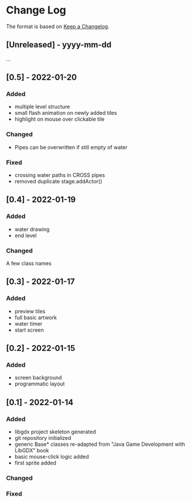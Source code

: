 
# Change Log
The format is based on [Keep a Changelog](http://keepachangelog.com/).


## [Unreleased] - yyyy-mm-dd
...

## [0.5] - 2022-01-20
### Added
- multiple level structure
- small flash animation on newly added tiles
- highlight on mouse over clickable tile

### Changed
- Pipes can be overwritten if still empty of water

### Fixed
- crossing water paths in CROSS pipes
- removed duplicate stage.addActor()


## [0.4] - 2022-01-19
### Added
- water drawing
- end level

### Changed
A few class names


## [0.3] - 2022-01-17
### Added
- preview tiles
- full basic artwork
- water timer
- start screen


## [0.2] - 2022-01-15

### Added
- screen background
- programmatic layout

## [0.1] - 2022-01-14

### Added
- libgdx project skeleton generated
- git repository initialized
- generic Base* classes re-adapted from "Java Game Development with LibGDX" book
- basic mouse-click logic added
- first sprite added
 
### Changed
 
### Fixed
